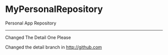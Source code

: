 # MyPersonalRepository
Personal App Repository

*************
Changed The Detail One Please

Changed the detail branch in http://github.com
